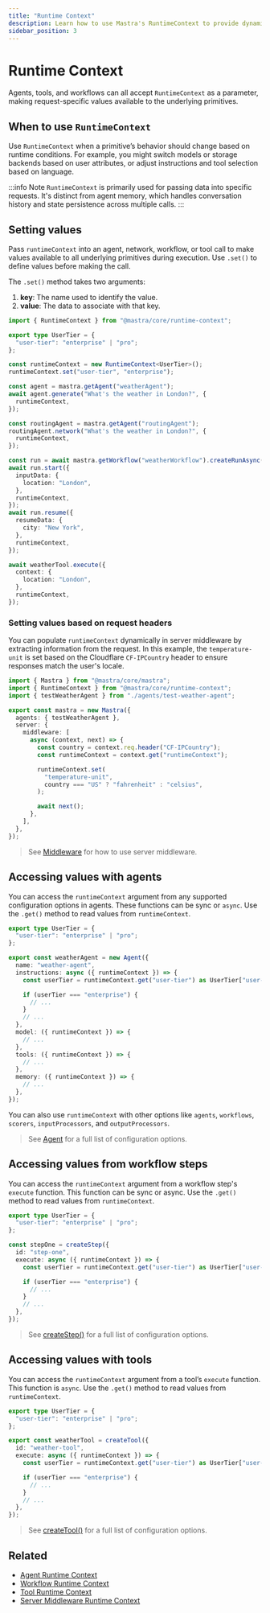 ```yaml
---
title: "Runtime Context"
description: Learn how to use Mastra's RuntimeContext to provide dynamic, request-specific configuration to agents.
sidebar_position: 3
---
```


# Runtime Context

Agents, tools, and workflows can all accept `RuntimeContext` as a parameter, making request-specific values available to the underlying primitives.

## When to use `RuntimeContext`

Use `RuntimeContext` when a primitive’s behavior should change based on runtime conditions. For example, you might switch models or storage backends based on user attributes, or adjust instructions and tool selection based on language.

:::info Note
`RuntimeContext` is primarily used for passing data into specific
requests. It's distinct from agent memory, which handles conversation
history and state persistence across multiple calls.
:::

## Setting values

Pass `runtimeContext` into an agent, network, workflow, or tool call to make values available to all underlying primitives during execution. Use `.set()` to define values before making the call.

The `.set()` method takes two arguments:

1. **key**: The name used to identify the value.
2. **value**: The data to associate with that key.

```typescript showLineNumbers
import { RuntimeContext } from "@mastra/core/runtime-context";

export type UserTier = {
  "user-tier": "enterprise" | "pro";
};

const runtimeContext = new RuntimeContext<UserTier>();
runtimeContext.set("user-tier", "enterprise");

const agent = mastra.getAgent("weatherAgent");
await agent.generate("What's the weather in London?", {
  runtimeContext,
});

const routingAgent = mastra.getAgent("routingAgent");
routingAgent.network("What's the weather in London?", {
  runtimeContext,
});

const run = await mastra.getWorkflow("weatherWorkflow").createRunAsync();
await run.start({
  inputData: {
    location: "London",
  },
  runtimeContext,
});
await run.resume({
  resumeData: {
    city: "New York",
  },
  runtimeContext,
});

await weatherTool.execute({
  context: {
    location: "London",
  },
  runtimeContext,
});
```

### Setting values based on request headers

You can populate `runtimeContext` dynamically in server middleware by extracting information from the request. In this example, the `temperature-unit` is set based on the Cloudflare `CF-IPCountry` header to ensure responses match the user's locale.

```typescript filename="src/mastra/index.ts" showLineNumbers copy
import { Mastra } from "@mastra/core/mastra";
import { RuntimeContext } from "@mastra/core/runtime-context";
import { testWeatherAgent } from "./agents/test-weather-agent";

export const mastra = new Mastra({
  agents: { testWeatherAgent },
  server: {
    middleware: [
      async (context, next) => {
        const country = context.req.header("CF-IPCountry");
        const runtimeContext = context.get("runtimeContext");

        runtimeContext.set(
          "temperature-unit",
          country === "US" ? "fahrenheit" : "celsius",
        );

        await next();
      },
    ],
  },
});
```

> See [Middleware](/docs/server-db/middleware) for how to use server middleware.

## Accessing values with agents

You can access the `runtimeContext` argument from any supported configuration options in agents. These functions can be sync or `async`. Use the `.get()` method to read values from `runtimeContext`.

```typescript {7-8,15,18,21} filename="src/mastra/agents/weather-agent.ts" showLineNumbers
export type UserTier = {
  "user-tier": "enterprise" | "pro";
};

export const weatherAgent = new Agent({
  name: "weather-agent",
  instructions: async ({ runtimeContext }) => {
    const userTier = runtimeContext.get("user-tier") as UserTier["user-tier"];

    if (userTier === "enterprise") {
      // ...
    }
    // ...
  },
  model: ({ runtimeContext }) => {
    // ...
  },
  tools: ({ runtimeContext }) => {
    // ...
  },
  memory: ({ runtimeContext }) => {
    // ...
  },
});
```

You can also use `runtimeContext` with other options like `agents`, `workflows`, `scorers`, `inputProcessors`, and `outputProcessors`.

> See [Agent](/docs/reference/agents/agent) for a full list of configuration options.

## Accessing values from workflow steps

You can access the `runtimeContext` argument from a workflow step's `execute` function. This function can be sync or async. Use the `.get()` method to read values from `runtimeContext`.

```typescript {7-8} filename="src/mastra/workflows/weather-workflow.ts" showLineNumbers copy
export type UserTier = {
  "user-tier": "enterprise" | "pro";
};

const stepOne = createStep({
  id: "step-one",
  execute: async ({ runtimeContext }) => {
    const userTier = runtimeContext.get("user-tier") as UserTier["user-tier"];

    if (userTier === "enterprise") {
      // ...
    }
    // ...
  },
});
```

> See [createStep()](/docs/reference/workflows/step) for a full list of configuration options.

## Accessing values with tools

You can access the `runtimeContext` argument from a tool’s `execute` function. This function is `async`. Use the `.get()` method to read values from `runtimeContext`.

```typescript {7-8} filename="src/mastra/tools/weather-tool.ts" showLineNumbers
export type UserTier = {
  "user-tier": "enterprise" | "pro";
};

export const weatherTool = createTool({
  id: "weather-tool",
  execute: async ({ runtimeContext }) => {
    const userTier = runtimeContext.get("user-tier") as UserTier["user-tier"];

    if (userTier === "enterprise") {
      // ...
    }
    // ...
  },
});
```

> See [createTool()](/docs/reference/tools/create-tool) for a full list of configuration options.

## Related

- [Agent Runtime Context](/docs/agents/agent-memory#memory-with-runtimecontext)
- [Workflow Runtime Context](/docs/workflows/overview)
- [Tool Runtime Context](/docs/tools-mcp/runtime-context)
- [Server Middleware Runtime Context](/docs/server-db/middleware)

